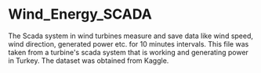 # Wind_Energy_SCADA
The Scada system in wind turbines measure and save data like wind speed, wind direction, generated power etc. for 10 minutes intervals. 
This file was taken from a turbine's scada system that is working and generating power in Turkey. 
The dataset was obtained from Kaggle.
